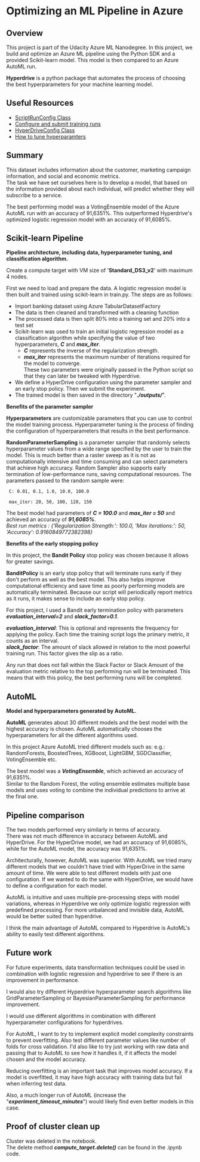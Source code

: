 # Optimizing an ML Pipeline in Azure

## Overview
This project is part of the Udacity Azure ML Nanodegree.
In this project, we build and optimize an Azure ML pipeline using the Python SDK and a provided Scikit-learn model.
This model is then compared to an Azure AutoML run.

**Hyperdrive** is a python package that automates the process of choosing the best hyperparameters for your machine learning model.


## Useful Resources
- [ScriptRunConfig Class](https://docs.microsoft.com/en-us/python/api/azureml-core/azureml.core.scriptrunconfig?view=azure-ml-py)
- [Configure and submit training runs](https://docs.microsoft.com/en-us/azure/machine-learning/how-to-set-up-training-targets)
- [HyperDriveConfig Class](https://docs.microsoft.com/en-us/python/api/azureml-train-core/azureml.train.hyperdrive.hyperdriveconfig?view=azure-ml-py)
- [How to tune hyperparamters](https://docs.microsoft.com/en-us/azure/machine-learning/how-to-tune-hyperparameters)


## Summary
This dataset includes information about the customer, marketing campaign information, and social and economic metrics.<br>
The task we have set ourselves here is to develop a model, that based on the information provided about each individual, will predict whether they will subscribe to a service.

The best performing model was a VotingEnsemble model of the Azure AutoML run with an accuracy of 91,6351%.
This outperformed Hyperdrive's optimized logistic regression model with an accuracy of 91,6085%.


## Scikit-learn Pipeline
**Pipeline architecture, including data, hyperparameter tuning, and classification algorithm.**

Create a compute target with VM size of '**Standard_DS3_v2**' with maximum 4 nodes.

First we need to load and prepare the data. A logistic regression model is then built and trained using scikit-learn in train.py. The steps are as follows:
- Import banking dataset using Azure TabularDatasetFactory
- The data is then cleaned and transformed with a cleaning function
- The processed data is then split 80% into a training set and 20% into a test set
- Scikit-learn was used to train an initial logistic regression model as a classification algorithm while specifying the value of two hyperparameters, ***C*** and ***max_iter***. 
	- ***C*** represents the inverse of the regularization strength.
	- ***max_iter*** represents the maximum number of iterations required for the model to converge.<br>
	These two parameters were originally passed in the Python script so that they can later be tweaked with Hyperdrive.
- We define a HyperDrive configuration using the parameter sampler and an early stop policy. Then we submit the experiment.
- The trained model is then saved in the directory "***./outputs/***".


**Benefits of the parameter sampler**

**Hyperparameters** are customizable parameters that you can use to control the model training process. Hyperparameter tuning is the process of finding the configuration of hyperparameters that results in the best performance.

**RandomParameterSampling** is a parameter sampler that randomly selects hyperparameter values from a wide range specified by the user to train the model. This is much better than a raster sweep as it is not as computationally intensive and time consuming and can select parameters that achieve high accuracy. Random Sampler also supports early termination of low-performance runs, saving computational resources. The parameters passed to the random sample were:

     C: 0.01, 0.1, 1.0, 10.0, 100.0

     max_iter: 20, 50, 100, 120, 150

The best model had parameters of ***C = 100.0*** and ***max_iter = 50*** and achieved an accuracy of ***91,6085%***.<br>
*Best run metrics : {'Regularization Strength:': 100.0, 'Max iterations:': 50, 'Accuracy': 0.9160849772382398}*

**Benefits of the early stopping policy**

In this project, the **Bandit Policy** stop policy was chosen because it allows for greater savings.

**BanditPolicy** is an early stop policy that will terminate runs early if they don't perform as well as the best model.
This also helps improve computational efficiency and save time as poorly performing models are automatically terminated.
Because our script will periodically report metrics as it runs, it makes sense to include an early stop policy.

For this project, I used a Bandit early termination policy with parameters ***evaluation_interval=2*** and ***slack_factor=0.1***.

***evaluation_interval***: This is optional and represents the frequency for applying the policy. Each time the training script logs the primary metric, it counts as an interval.<br>
***slack_factor***: The amount of slack allowed in relation to the most powerful training run. This factor gives the slip as a ratio.

Any run that does not fall within the Slack Factor or Slack Amount of the evaluation metric relative to the top performing run will be terminated. This means that with this policy, the best performing runs will be completed.


## AutoML
**Model and hyperparameters generated by AutoML.**

**AutoML** generates about 30 different models and the best model with the highest accuracy is chosen. AutoML automatically chooses the hyperparameters for all the different algorithms used.

In this project Azure AutoML tried different models such as: e.g.: RandomForests, BoostedTrees, XGBoost, LightGBM, SGDClassifier, VotingEnsemble etc.

The best model was a ***VotingEnsemble***, which achieved an accuracy of 91,6351%.<br>
Similar to the Random Forest, the voting ensemble estimates multiple base models and uses voting to combine the individual predictions to arrive at the final one.

## Pipeline comparison
The two models performed very similarly in terms of accuracy.<br>
There was not much difference in accuracy between AutoML and HyperDrive. For the HyperDrive model, we had an accuracy of 91,6085%, while for the AutoML model, the accuracy was 91,6351%.

Architecturally, however, AutoML was superior. With AutoML we tried many different models that we couldn't have tried with HyperDrive in the same amount of time. We were able to test different models with just one configuration. If we wanted to do the same with HyperDrive, we would have to define a configuration for each model.

AutoML is intuitive and uses multiple pre-processing steps with model variations, whereas in Hyperdrive we only optimize logistic regression with predefined processing. For more unbalanced and invisible data, AutoML would be better suited than hyperdrive.

I think the main advantage of AutoML compared to Hyperdrive is AutoML's ability to easily test different algorithms.


## Future work
For future experiments, data transformation techniques could be used in combination with logistic regression and hyperdrive to see if there is an improvement in performance.

I would also try different Hyperdrive hyperparameter search algorithms like GridParameterSampling or BayesianParameterSampling for performance improvement.

I would use different algorithms in combination with different hyperparameter configurations for hyperdrives.

For AutoML, I want to try to implement explicit model complexity constraints to prevent overfitting. Also test different parameter values like number of folds for cross validation. I'd also like to try just working with raw data and passing that to AutoML to see how it handles it, if it affects the model chosen and the model accuracy.

Reducing overfitting is an important task that improves model accuracy. If a model is overfitted, it may have high accuracy with training data but fail when inferring test data.

Also, a much longer run of AutoML (increase the "***experiment_timeout_minutes***") would likely find even better models in this case. 


## Proof of cluster clean up
Cluster was deleted in the notebook.<br>
The delete method ***compute_target.delete()*** can be found in the .ipynb code.
